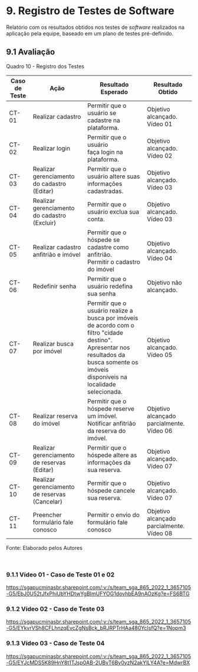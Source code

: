 # 9. Registro de Testes de Software

Relatório com os resultados obtidos nos testes de _software_ realizados na aplicação pela equipe, baseado em um plano de testes pré-definido.

## 9.1 Avaliação

Quadro 10 - Registro dos Testes

|Caso de Teste |Ação                                 |Resultado Esperado                              |Resultado Obtido                    |
|--------------|-------------------------------------|------------------------------------------------|------------------------------------|
|CT-01         |Realizar cadastro                    |Permitir que o usuário se cadastre na plataforma.|Objetivo alcançado. <br> Vídeo 01   |
|CT-02         |Realizar login                       |Permitir que o usuário faça login na plataforma. |Objetivo alcançado. <br> Vídeo 02   |
|CT-03         |Realizar gerenciamento do cadastro (Editar)   |Permitir que o usuário altere suas informações cadastradas.|Objetivo alcançado.<br> Vídeo 03 |
|CT-04         |Realizar gerenciamento do cadastro (Excluir)  |Permitir que o usuário exclua sua conta.|Objetivo alcançado. <br> Vídeo 03   |
|CT-05         |Realizar cadastro anfitrião e imóvel |Permitir que o hóspede se cadastre como anfitrião.<br>Permitir o cadastro do imóvel  |Objetivo alcançado. <br> Vídeo 04   |
|CT-06         |Redefinir senha                      |Permitir que o usuário redefina sua senha       |Objetivo não alcançado.             |
|CT-07         |Realizar busca por imóvel            |Permitir que o usuário realize a busca por imóveis de acordo com o filtro "cidade destino".<br>Apresentar nos resultados da busca somente os imóveis disponíveis na localidade selecionada.                               |Objetivo alcançado. <br> Vídeo 05|
|CT-08         |Realizar reserva do imóvel           |Permitir que o hóspede reserve um imóvel.<br>Notificar anfitrião da reserva do imóvel.|Objetivo alcançado parcialmente. <br> Vídeo 06|
|CT-09         |Realizar gerenciamento de reservas (Editar)   |Permitir que o hóspede altere as informações da sua reserva.|Objetivo alcançado.<br> Vídeo 07|
|CT-10         |Realizar gerenciamento de reservas (Cancelar)   |Permitir que o hóspede cancele sua reserva.|Objetivo alcançado.<br> Vídeo 07|
|CT-11         |Preencher formulário fale conosco    |Permitir o envio do formulário fale conosco     |Objetivo alcançado parcialmente. <br> Vídeo 08|

Fonte: Elaborado pelos Autores

<br>

### 9.1.1 Vídeo 01 - Caso de Teste 01 e 02

<https://sgapucminasbr.sharepoint.com/:v:/s/team_sga_865_2022_1_3657105-G5/EbJ0U52tJfxPhiUbYHDtwYgBImUFYOG1dovhbEA9nAOzKg?e=FS6BTG>


### 9.1.2 Vídeo 02 - Caso de Teste 03

<https://sgapucminasbr.sharepoint.com/:v:/s/team_sga_865_2022_1_3657105-G5/EYkvrVSh8CFLhnzqEvcZgNsBck_bRJRPTrHAa480YcIsfQ?e=1Nopm3>


### 9.1.3 Vídeo 03 - Caso de Teste 04

https://sgapucminasbr.sharepoint.com/:v:/s/team_sga_865_2022_1_3657105-G5/EYJcMDS5K89HnY8t1TJsp0AB-2UBvT6By0yzN2akYlLY4A?e=MdwrBX



